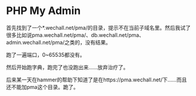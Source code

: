 # PHP My Admin

首先找到了一个\*.wechall.net/pma/的目录，提示不在当前子域名里。然后我试了很多比如说pma.wechall.net/pma/、db.wechall.net/pma、admin.wechall.net/pma/之类的，没有结果。

跑了一遍端口，0~65535都没有。

然后开始跑字典，跑完了也没跑出来……放弃治疗了。

后来某一天在hammer的帮助下知道了是在https://pma.wechall.net/下……而且还不能加pma这个目录。跪了。
